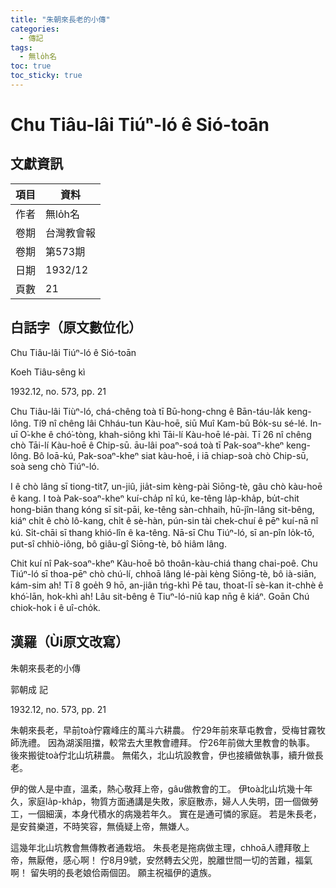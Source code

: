 ```yaml
---
title: "朱朝來長老的小傳"
categories:
  - 傳記
tags:
  - 無lo̍h名
toc: true
toc_sticky: true
---
```


# Chu Tiâu-lâi Tiúⁿ-ló ê Sió-toān

## 文獻資訊

| 項目 | 資料 |
|---|---|
| 作者 | 無lo̍h名 |
| 卷期 | 台灣教會報 |
| 卷期 | 第573期 |
| 日期 | 1932/12 |
| 頁數 | 21 |

## 白話字（原文數位化）

Chu Tiâu-lâi Tiúⁿ-ló ê Sió-toān

Koeh Tiâu-sêng kì

1932.12, no. 573, pp. 21

Chu Tiâu-lâi Tiùⁿ-ló, chá-chêng toà tī Bū-hong-chng ê Bān-táu-la̍k keng-lông. Tí9 nî chêng lâi Chháu-tun Kàu-hoē, siū Muî Kam-bū Bo̍k-su sé-lé. In-uī O͘-khe ê chó͘-tòng, khah-siông khì Tāi-lí Kàu-hoē lé-pài. Tī 26 nî chêng chò Tāi-lí Kàu-hoē ê Chip-sū. āu-lâi poaⁿ-soá toà tī Pak-soaⁿ-kheⁿ keng-lông. Bô loā-kú, Pak-soaⁿ-kheⁿ siat kàu-hoē, i iā chiap-soà chò Chip-sū, soà seng chò Tiúⁿ-ló.

I ê chò lâng sī tiong-tit7, un-jiû, jia̍t-sim kèng-pài Siōng-tè, gâu chò kàu-hoē ê kang. I toà Pak-soaⁿ-kheⁿ kuí-cha̍p nî kú, ke-têng la̍p-kha̍p, bu̍t-chit hong-biān thang kóng sī sit-pāi, ke-têng sàn-chhaih, hū-jîn-lâng sit-bêng, kiáⁿ chi̍t ê chò lô-kang, chi̍t ê sè-hàn, pún-sin tài chek-chuí ê pēⁿ kuí-nā nî kú. Si̍t-chāi sī thang khió-lîn ê ka-têng. Nā-sī Chu Tiúⁿ-ló, sī an-pîn lo̍k-tō, put-sî chhiò-iông, bô giâu-gî Siōng-tè, bô hiâm lâng.

Chit kuí nî Pak-soaⁿ-kheⁿ Kàu-hoē bô thoân-kàu-chiá thang chai-poê. Chu Tiúⁿ-ló sī thoa-pēⁿ chò chú-lí, chhoā lâng lé-pài kèng Siōng-tè, bô ià-siān, kám-sim ah! Tī 8 goe̍h 9 hō, an-jiân tńg-khì Pē tau, thoat-lī sè-kan it-chhè ê khó͘-lān, hok-khì ah! Lâu sit-bêng ê Tiuⁿ-ló-niû kap nn̄g ê kiáⁿ. Goān Chú chiok-hok i ê uî-cho̍k.

## 漢羅（Ùi原文改寫）

朱朝來長老的小傳

郭朝成 記

1932.12, no. 573, pp. 21

朱朝來長老，早前toà佇霧峰庄的萬斗六耕農。 佇29年前來草屯教會，受梅甘霧牧師洗禮。 因為湖溪阻擋，較常去大里教會禮拜。 佇26年前做大里教會的執事。 後來搬徙toà佇北山坑耕農。 無偌久，北山坑設教會，伊也接續做執事，續升做長老。

伊的做人是中直，溫柔，熱心敬拜上帝，gâu做教會的工。 伊toà北山坑幾十年久，家庭la̍p-kha̍p，物質方面通講是失敗，家庭散赤，婦人人失明，囝一個做勞工，一個細漢，本身代積水的病幾若年久。 實在是通可憐的家庭。 若是朱長老，是安貧樂道，不時笑容，無僥疑上帝，無嫌人。

這幾年北山坑教會無傳教者通栽培。 朱長老是拖病做主理，chhoā人禮拜敬上帝，無厭倦，感心啊！ 佇8月9號，安然轉去父兜，脫離世間一切的苦難，福氣啊！ 留失明的長老娘佮兩個囝。 願主祝福伊的遺族。
